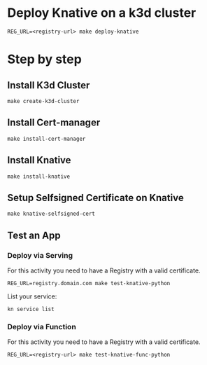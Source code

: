 # Deploy Knative on a k3d cluster

`REG_URL=<registry-url> make deploy-knative`

# Step by step

## Install K3d Cluster

`make create-k3d-cluster`

## Install Cert-manager

`make install-cert-manager`

## Install Knative

`make install-knative`

## Setup Selfsigned Certificate on Knative

`make knative-selfsigned-cert`

## Test an App

### Deploy via Serving

For this activity you need to have a Registry with a valid certificate.

`REG_URL=registry.domain.com make test-knative-python`

List your service:

  `kn service list`

### Deploy via Function

For this activity you need to have a Registry with a valid certificate.

`REG_URL=<registry-url> make test-knative-func-python`
